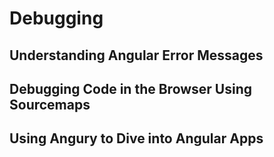 # Debugging

## Understanding Angular Error Messages

## Debugging Code in the Browser Using Sourcemaps

## Using Angury to Dive into Angular Apps